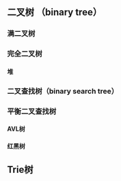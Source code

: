 ## 二叉树 （binary tree）

### 满二叉树

### 完全二叉树

#### 堆


### 二叉查找树（binary search tree）


### 平衡二叉查找树

#### AVL树

#### 红黑树

## Trie树






